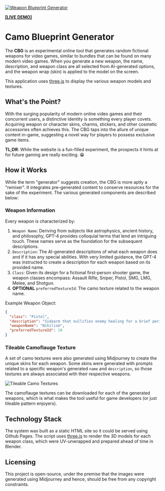 [![Weapon Blueprint Generator](https://imgur.com/CWm8zfA.png)]([https://bijx.github.io/Camouflage-Blueprint-Generator/](https://bijx.github.io/Camouflage-Blueprint-Generator/))

[**[LIVE DEMO]**](https://bijx.github.io/Camouflage-Blueprint-Generator/)
# Camo Blueprint Generator
The **CBG** is an experimental online tool that generates random fictional weapons for video games, similar to bundles that can be found on many modern video games. When you generate a new weapon, the name, description, and weapon class are all selected from AI-generated options, and the weapon wrap (skin) is applied to the model on the screen.

This application uses [three.js](https://github.com/mrdoob/three.js/) to display the various weapon models and textures.

## What's the Point?
With the surging popularity of modern online video games and their concurrent users, a distinctive identity is something every player covets. Acquiring weapon or character skins, charms, stickers, and other cosmetic accessories often achieves this. The CBG taps into the allure of unique content in-game, suggesting a novel way for players to possess exclusive game items.

**TL;DR**: While the website is a fun-filled experiment, the prospects it hints at for future gaming are really exciting. 😁

## How it Works
While the term "generator" suggests creation, the CBG is more aptly a "remixer". It integrates pre-generated content to conserve resources for the sake of the experiment. The various generated components are described below:

### Weapon Information
Every weapon is characterized by:

1. `Weapon Name`: Deriving from subjects like astrophysics, ancient history, and philosophy, GPT-4 provides colloquial terms that lend an intriguing touch. These names serve as the foundation for the subsequent descriptions.
2. `Description`: The AI-generated descriptions of what each weapon does and if it has any special abilities. With very limited guidance, the GPT-4 was instructed to create a description for each weapon based on its provided name.
3. `Class`: Given its design for a fictional first-person shooter game, the weapon classes encompass: Assault Rifle, Sniper, Pistol, SMG, LMG, Melee, and Shotgun.
4. **OPTIONAL** `preferredTextureId`: The camo texture related to the weapon name.

Example Weapon Object:
```json
{
  "class": "Pistol",
  "description": "Sidearm that nullifies enemy healing for a brief period, embracing the void of recovery.",
  "weaponName": "Nihilism",
  "preferredTextureId": 19
}
```

### Tileable Camoflauge Texture
A set of camo textures were also generated using Midjourney to create the unique skins for each weapon. Some skins were generated with prompts related to a specific weapon's generated `name` and `description`, so those textures are always associated with their respective weapons.

![Tileable Camo Textures](https://imgur.com/ZVsRsGT.png)

The camoflauge textures can be downloaded for each of the generated weapons, which is what makes the tool useful for game developers (or just tileable pattern enjoyers).

## Technology Stack
The system was built as a static HTML site so it could be served using Github Pages. The script uses [three.js](https://github.com/mrdoob/three.js/) to render the 3D models for each weapon class, which were UV-unwrapped and prepared ahead of time in Blender.

## Licensing
This project is open-source, under the premise that the images were generated using Midjourney and hence, should be free from any copyright constraints.
